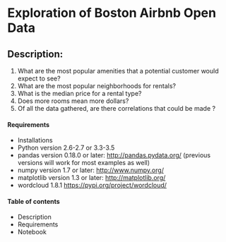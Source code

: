 
# Exploration of Boston Airbnb Open Data

## Description:
1) What are the most popular amenities that a potential customer would expect to see?
2) What are the most popular neighborhoods for rentals?
3) What is the median price for a rental type?
4) Does more rooms mean more dollars?
5) Of all the data gathered, are there correlations that could be made ?
 

#### Requirements
* Installations
* Python version 2.6-2.7 or 3.3-3.5
* pandas version 0.18.0 or later: http://pandas.pydata.org/ (previous versions will work for most examples as well)
* numpy version 1.7 or later: http://www.numpy.org/
* matplotlib version 1.3 or later: http://matplotlib.org/
* wordcloud 1.8.1 https://pypi.org/project/wordcloud/

#### Table of contents
* Description
* Requirements
* Notebook




